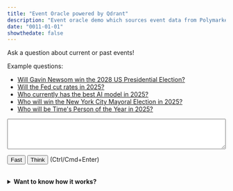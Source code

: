 ```yaml
---
title: "Event Oracle powered by Qdrant"
description: "Event oracle demo which sources event data from Polymarket and uses Qdrant as a vector database for search."
date: "0011-01-01"
showthedate: false
---
```


Ask a question about current or past events!

<p>Example questions:</p>
<ul>
    <li><a href="javascript:void(0);" onclick="document.getElementById('query').value = 'Will Gavin Newsom win the 2028 US Presidential Election?'; execute()">Will Gavin Newsom win the 2028 US Presidential Election?</a></li>
    <li><a href="javascript:void(0);" onclick="document.getElementById('query').value = 'Will the Fed cut rates in 2025?'; execute()">Will the Fed cut rates in 2025?</a></li>
    <li><a href="javascript:void(0);" onclick="document.getElementById('query').value = 'Which company has the best AI model in 2025?'; execute()">Who currently has the best AI model in 2025?</a></li>
    <li><a href="javascript:void(0);" onclick="document.getElementById('query').value = 'Who will win the New York City Mayoral Election in 2025?'; execute()">Who will win the New York City Mayoral Election in 2025?</a></li>
    <li><a href="javascript:void(0);" onclick="document.getElementById('query').value = 'Who will be Time\'s Person of the Year in 2025?'; execute()">Who will be Time's Person of the Year in 2025?</a></li>
</ul>

<textarea id="query" rows="4" style="width: 100%; font-family: 'Space mono';" onkeypress="handle(event)"></textarea>
<p><button onclick="execute()">Fast</button> <button onclick="execute(true)">Think</button> (Ctrl/Cmd+Enter)</p>

<div id="results"></div>
<br/>
<details>
<summary><b>Want to know how it works?</b></summary>

This demo uses [Qdrant](https://qdrant.tech/) as a vector database to store
embeddings of event data sourced from [Polymarket](https://polymarket.com/).
When you ask a question, the system retrieves relevant events from Qdrant based
on the embeddings and uses them to generate a summary response.

There might be a few additional extensions that might worth exploring:

- Add more alternative data sources for alpha research
- Use a time series database like kdb+ to store historical data to build correlation matrices and find similar events that vector search might miss
- Integrate traditional financial data sources like exchange market data to employ statistical arbitrage strategies

</details>

<link rel="stylesheet" href="https://unpkg.com/css-skeletons@1.0.7/dist/css-skeletons.min.css" />

<script src="https://cdn.jsdelivr.net/npm/showdown@2.1.0/dist/showdown.min.js"></script>
<script>
async function execute(think = false) {
    const query = document.getElementById('query').value;
    document.getElementById('results').innerHTML = `<div class="skeleton skeleton-line" style="--lines: 4; --c-p: 0px; --c-w: 100%; --bg: #161b22;"></div>`;
    const response = await fetch(`https://oracle.darenliang.com/summary?query=${encodeURIComponent(query)}&think=${think}`);
    if (response.ok) {
        const data = await response.json();
        const converter = new showdown.Converter();
        document.getElementById('results').innerHTML = `<h3>Response</h3>${converter.makeHtml(data.summary)}`;
    } else {
        document.getElementById('results').innerHTML = '<h3>Response</h3><p>Error fetching summary.</p>';
    }
}

async function handle(event) {
    if (event.ctrlKey && event.key === "Enter") {
        await execute();
    }
}

window.execute = execute;
window.handle = handle;
</script>
